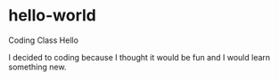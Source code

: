# hello-world
Coding Class 
Hello

I decided to coding because I thought it would be fun and I would learn something new.
